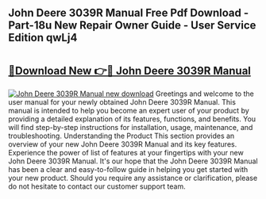 ## John Deere 3039R Manual Free Pdf Download - Part-18u New Repair Owner Guide - User Service Edition qwLj4

# <h2><a href="http://bc89905.oget.top/?id=John+Deere+3039R+Manual">🔗Download New 👉🔴 John Deere 3039R Manual</a></h2>

[![John Deere 3039R Manual new download](https://i.imgur.com/5g1atiW.png)](http://bc89905.oget.top/?id=John+Deere+3039R+Manual)
Greetings and welcome to the user manual for your newly obtained John Deere 3039R Manual. This manual is intended to help you become an expert user of your product by providing a detailed explanation of its features, functions, and benefits. You will find step-by-step instructions for installation, usage, maintenance, and troubleshooting. Understanding the Product This section provides an overview of your new John Deere 3039R Manual and its key features. Experience the power of list of features at your fingertips with your new John Deere 3039R Manual. It's our hope that the John Deere 3039R Manual has been a clear and easy-to-follow guide in helping you get started with your new product. Should you require any assistance or clarification, please do not hesitate to contact our customer support team.
